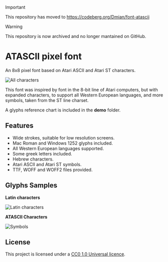> [!IMPORTANT]
> This repository has moved to https://codeberg.org/Dmian/font-atascii

> [!WARNING]
> This repository is now archived and no longer mantained on GitHub.

# ATASCII pixel font  

 An 8x8 pixel font based on Atari ASCII and Atari ST characters.

 ![All characters](https://damianvila.com/atascii/chars-all.png)

 This font was inspired by font in the 8-bit line of Atari computers, but with expanded characters, to support all Western European languages, and more symbols, taken from the ST line charset.  

 A glyphs reference chart is included in the **demo** folder.

 ## Features

 - Wide strokes, suitable for low resolution screens.
 - Mac Roman and Windows 1252 glyphs included.
 - All Western European languages supported.
 - Some greek letters included.
 - Hebrew characters.
 - Atari ASCII and Atari ST symbols.
 - TTF, WOFF and WOFF2 files provided.

 ## Glyphs Samples

 **Latin characters**  

 ![Latin characters](https://damianvila.com/atascii/chars-latin.png)  

 **ATASCII Characters**  

 ![Symbols](https://damianvila.com/atascii/chars-atascii.png)  

 ## License

 This project is licensed under a [CC0 1.0 Universal licence](https://creativecommons.org/publicdomain/zero/1.0/).
